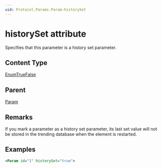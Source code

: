 ```yaml
---
uid: Protocol.Params.Param-historySet
---
```


# historySet attribute

Specifies that this parameter is a history set parameter.<!-- RN 4383 -->

## Content Type

[EnumTrueFalse](xref:Protocol-EnumTrueFalse)

## Parent

[Param](xref:Protocol.Params.Param)

## Remarks

If you mark a parameter as a history set parameter, its last set value will not be stored in the trending database when the element is restarted.

## Examples

```xml
<Param id="1" historySet="true">
```
